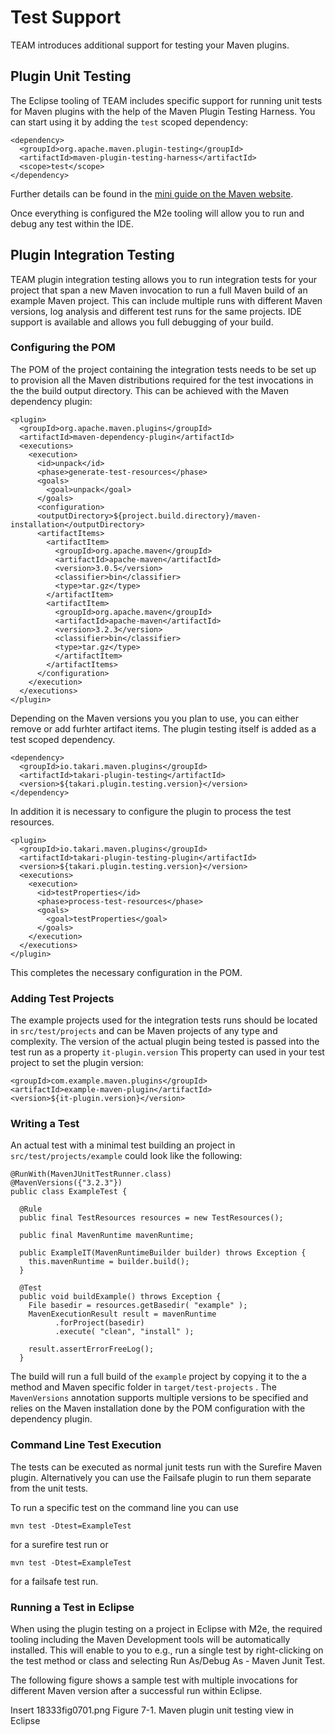 # Test Support

TEAM introduces additional support for testing your Maven plugins.

## Plugin Unit Testing

[//]: # (TBD)

The Eclipse tooling of TEAM includes specific support for running unit tests for 
Maven plugins with the help of the Maven Plugin Testing Harness. You can start 
using it by adding the `test` scoped dependency:


````
<dependency>
  <groupId>org.apache.maven.plugin-testing</groupId>
  <artifactId>maven-plugin-testing-harness</artifactId>
  <scope>test</scope>
</dependency>
````

Further details can be found in 
the [mini guide on the Maven website](http://maven.apache.org/plugin-testing/maven-plugin-testing-harness/getting-started/index.html).

Once everything is configured the M2e tooling will allow you to run and debug 
any test within the IDE.

## Plugin Integration Testing

TEAM plugin integration testing allows you to run integration tests for your
project that span a new Maven invocation to run a full Maven build of an example
Maven project. This can include multiple runs with different Maven versions, log
analysis and different test runs for the same projects. IDE support is available
and allows you full debugging of your build.

### Configuring the POM

The POM of the project containing the integration tests needs to be set up to
provision all the Maven distributions required for the test invocations in the
the build output directory. This can be achieved with the Maven dependency
plugin:

````
<plugin>
  <groupId>org.apache.maven.plugins</groupId>
  <artifactId>maven-dependency-plugin</artifactId>
  <executions>
    <execution>
      <id>unpack</id>
      <phase>generate-test-resources</phase>
      <goals>
        <goal>unpack</goal>
      </goals>
      <configuration>
      <outputDirectory>${project.build.directory}/maven-installation</outputDirectory>
      <artifactItems>
        <artifactItem>
          <groupId>org.apache.maven</groupId>
          <artifactId>apache-maven</artifactId>
          <version>3.0.5</version>
          <classifier>bin</classifier>
          <type>tar.gz</type>
        </artifactItem>
        <artifactItem>
          <groupId>org.apache.maven</groupId>
          <artifactId>apache-maven</artifactId>
          <version>3.2.3</version>
          <classifier>bin</classifier>
          <type>tar.gz</type>
          </artifactItem>
        </artifactItems>
      </configuration>
    </execution>
  </executions>
</plugin>
````

Depending on the Maven versions you you plan to use, you can either remove or
add furhter artifact items. The plugin testing itself is added as a test scoped
dependency.

````
<dependency>
  <groupId>io.takari.maven.plugins</groupId>
  <artifactId>takari-plugin-testing</artifactId>
  <version>${takari.plugin.testing.version}</version>
</dependency>
````

In addition it is necessary to configure the plugin to process the test resources.

````
<plugin>
  <groupId>io.takari.maven.plugins</groupId>
  <artifactId>takari-plugin-testing-plugin</artifactId>
  <version>${takari.plugin.testing.version}</version>
  <executions>
    <execution>
      <id>testProperties</id>
      <phase>process-test-resources</phase>
      <goals>
        <goal>testProperties</goal>
      </goals>
    </execution>
  </executions>
</plugin>
````

This completes the necessary configuration in the POM.

### Adding Test Projects

The example projects used for the integration tests runs should be located in `src/test/projects`
and can be Maven projects of any type and complexity. The version of the actual
plugin being tested is passed into the test run as a property `it-plugin.version`
This property can used in your test project to set the plugin version:


```
<groupId>com.example.maven.plugins</groupId>
<artifactId>example-maven-plugin</artifactId>
<version>${it-plugin.version}</version>
```

### Writing a Test

An actual test with a minimal test building an project in `src/test/projects/example`
could look like the following:

````
@RunWith(MavenJUnitTestRunner.class)
@MavenVersions({"3.2.3"})
public class ExampleTest {

  @Rule
  public final TestResources resources = new TestResources();

  public final MavenRuntime mavenRuntime;

  public ExampleIT(MavenRuntimeBuilder builder) throws Exception {
    this.mavenRuntime = builder.build();
  }

  @Test
  public void buildExample() throws Exception {
    File basedir = resources.getBasedir( "example" );
    MavenExecutionResult result = mavenRuntime
          .forProject(basedir)
          .execute( "clean", "install" );

    result.assertErrorFreeLog();
  }
````

The build will run a full build of the `example` project by copying it to the a
method and Maven specific folder in `target/test-projects` . The `MavenVersions`
annotation supports multiple versions to be specified and relies on the Maven
installation done by the POM configuration with the dependency plugin.

### Command Line Test Execution

The tests can be executed as normal junit tests run with the Surefire Maven
plugin. Alternatively you can use the Failsafe plugin to run them separate from
the unit tests.

To run a specific test on the command line you can use

```
mvn test -Dtest=ExampleTest
```

for a surefire test run or

```
mvn test -Dtest=ExampleTest
```

for a failsafe test run.


### Running a Test in Eclipse

When using the plugin testing on a project in Eclipse with M2e, the required 
tooling including the Maven Development tools will be automatically installed. 
This will enable to you to e.g., run a single test by right-clicking on the test
 method or class and selecting Run As/Debug As - Maven Junit Test.

The following figure shows a sample test with multiple invocations for different 
Maven version after a successful run within Eclipse.

Insert 18333fig0701.png
Figure 7-1. Maven plugin unit testing view in Eclipse

